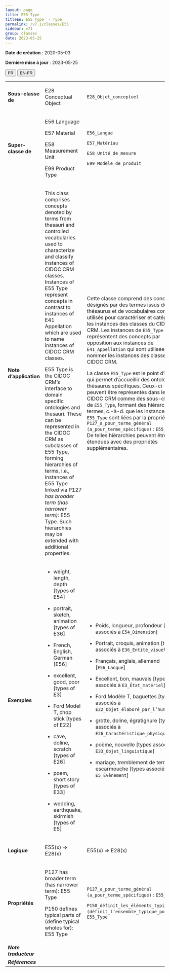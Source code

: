 ```yaml
---
layout: page
title: E55 Type
titleEn: E55 Type  - Type
permalink: /v7.1/classes/E55
sidebar: v71
group: classes
date: 2023-05-25
---
```


**Date de création** : 2020-05-03

**Dernière mise à jour** : 2023-05-25

<div class="lang-buttons">
 <button id="fr" class="activate">FR</button>
 <button id="en-fr">EN-FR</button>
</div>

<table>
<tbody>
<tr>
<td><strong>Sous-classe de</strong></td>
<td class="en">
<p>E28 Conceptual Object</p>
</td>
<td>
<p><code class="language-plaintext highlighter-rouge">E28_Objet_conceptuel</code></p>
</td>
</tr>
<tr>
<td><strong>Super-classe de</strong></td>
<td class="en">
<p>E56 Language </p>
<p>E57 Material </p>
<p>E58 Measurement Unit </p>
<p>E99 Product Type</p>
</td>
<td>
<p><code class="language-plaintext highlighter-rouge">E56_Langue</code></p>
<p><code class="language-plaintext highlighter-rouge">E57_Matériau</code></p>
<p><code class="language-plaintext highlighter-rouge">E58_Unité_de_mesure</code></p>
<p><code class="language-plaintext highlighter-rouge">E99_Modèle_de_produit</code></p>
</td>
</tr>
<tr>
<td><strong>Note d’application</strong></td>
<td class="en">
<p>This class comprises concepts denoted by terms from thesauri and controlled vocabularies used to characterize and classify instances of CIDOC CRM classes. Instances of E55 Type represent concepts in contrast to instances of E41 Appellation which are used to name instances of CIDOC CRM classes. </p>
<p>E55 Type is the CIDOC CRM’s interface to domain specific ontologies and thesauri. These can be represented in the CIDOC CRM as subclasses of E55 Type, forming hierarchies of terms, i.e., instances of E55 Type linked via P127 <em>has broader term (has narrower term)</em>: E55 Type. Such hierarchies may be extended with additional properties. </p>
</td>
<td>
<p>Cette classe comprend des concepts désignés par des termes issus de thésaurus et de vocabulaires contrôlés utilisés pour caractériser et catégoriser les instances des classes du CIDOC CRM. Les instances de <code class="language-plaintext highlighter-rouge">E55_Type</code> représentent des concepts par opposition aux instances de <code class="language-plaintext highlighter-rouge">E41_Appellation</code> qui sont utilisées pour nommer les instances des classes du CIDOC CRM.</p>
<p>La classe <code class="language-plaintext highlighter-rouge">E55_Type</code> est le point d’entrée qui permet d’accueillir des ontologies et thésaurus spécifiques. Ceux-ci peuvent être représentés dans le CIDOC CRM comme des sous-classes de <code class="language-plaintext highlighter-rouge">E55_Type</code>, formant des hiérarchies de termes, c.-à-d. que les instances de <code class="language-plaintext highlighter-rouge">E55_Type</code> sont liées par la propriété <code class="language-plaintext highlighter-rouge">P127_a_pour_terme_général (a_pour_terme_spécifique)</code> : <code class="language-plaintext highlighter-rouge">E55_Type</code>. De telles hiérarchies peuvent être étendues avec des propriétés supplémentaires.</p>
</td>
</tr>
<tr>
<td><strong>Exemples</strong></td>
<td class="en">
<ul>
<li><p>weight, length, depth [types of E54]  </p>
</li>
<li><p>portrait, sketch, animation [types of E36]  </p>
</li>
<li><p>French, English, German [E56]  </p>
</li>
<li><p>excellent, good, poor [types of E3]  </p>
</li>
<li><p>Ford Model T, chop stick [types of E22]  </p>
</li>
<li><p>cave, doline, scratch [types of E26]  </p>
</li>
<li><p>poem, short story [types of E33]  </p>
</li>
<li><p>wedding, earthquake, skirmish [types of E5] </p>
</li>
</ul>
</td>
<td>
<ul>
<li><p>Poids, longueur, profondeur [types associés à <code class="language-plaintext highlighter-rouge">E54_Dimension</code>]  </p>
</li>
<li><p>Portrait, croquis, animation [types associés à <code class="language-plaintext highlighter-rouge">E36_Entité_visuelle</code>]  </p>
</li>
<li><p>Français, anglais, allemand [<code class="language-plaintext highlighter-rouge">E56_Langue</code>]  </p>
</li>
<li><p>Excellent, bon, mauvais [types associés à <code class="language-plaintext highlighter-rouge">E3_État_matériel</code>]  </p>
</li>
<li><p>Ford Modèle T, baguettes [types associés à <code class="language-plaintext highlighter-rouge">E22_Objet_élaboré_par_l’humain</code>]  </p>
</li>
<li><p>grotte, doline, égratignure [types associés à <code class="language-plaintext highlighter-rouge">E26_Caractéristique_physique</code>]  </p>
</li>
<li><p>poème, nouvelle [types associés à <code class="language-plaintext highlighter-rouge">E33_Objet_linguistique</code>]  </p>
</li>
<li><p>mariage, tremblement de terre, escarmouche [types associés à <code class="language-plaintext highlighter-rouge">E5_Évènement</code>] </p>
</li>
</ul>
</td>
</tr>
<tr>
<td><strong>Logique</strong></td>
<td class="en">
<p>E55(x) ⇒ E28(x) </p>
</td>
<td>
<p>E55(x) ⇒ E28(x) </p>
</td>
</tr>
<tr>
<td><strong>Propriétés</strong></td>
<td class="en">
<p>P127 has broader term (has narrower term): E55 Type </p>
<p>P150 defines typical parts of (define typical wholes for): E55 Type</p>
</td>
<td>
<p><code class="language-plaintext highlighter-rouge">P127_a_pour_terme_général (a_pour_terme_spécifique)</code> : <code class="language-plaintext highlighter-rouge">E55_Type</code></p>
<p><code class="language-plaintext highlighter-rouge">P150_définit_les_éléments_typiques_de (définit_l’ensemble_typique_pour)</code> : <code class="language-plaintext highlighter-rouge">E55_Type</code></p>
</td>
</tr>
<tr>
<td><strong><em>Note traducteur</em></strong></td>
<td colspan="2">
</td>
</tr>
<tr>
<td><strong><em>Références</em></strong></td>
<td colspan="2">
</td>
</tr>
</tbody>
</table>

